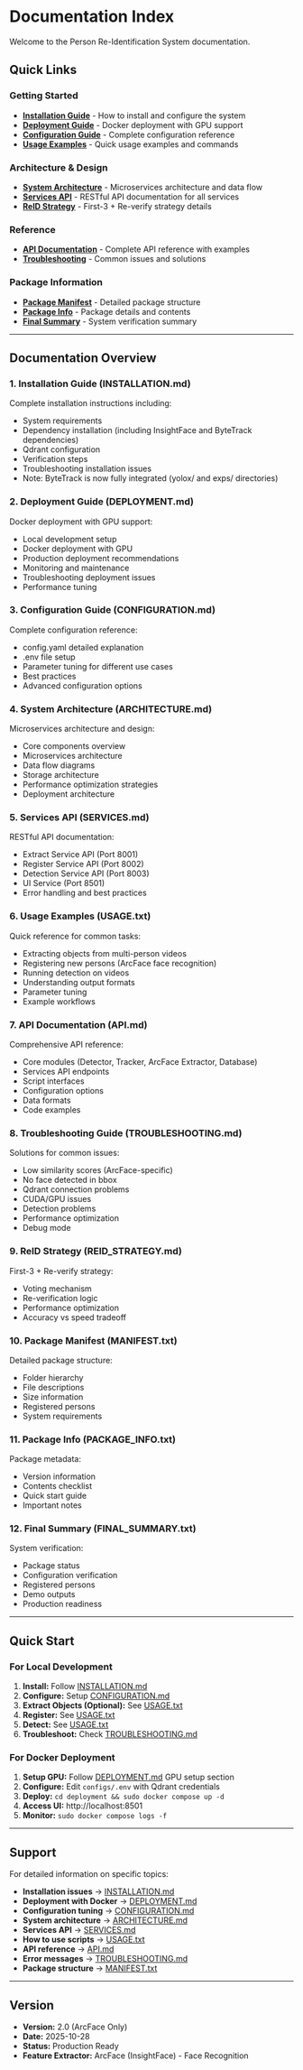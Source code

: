 # Documentation Index

Welcome to the Person Re-Identification System documentation.

## Quick Links

### Getting Started
- **[Installation Guide](INSTALLATION.md)** - How to install and configure the system
- **[Deployment Guide](DEPLOYMENT.md)** - Docker deployment with GPU support
- **[Configuration Guide](CONFIGURATION.md)** - Complete configuration reference
- **[Usage Examples](USAGE.txt)** - Quick usage examples and commands

### Architecture & Design
- **[System Architecture](ARCHITECTURE.md)** - Microservices architecture and data flow
- **[Services API](SERVICES.md)** - RESTful API documentation for all services
- **[ReID Strategy](REID_STRATEGY.md)** - First-3 + Re-verify strategy details

### Reference
- **[API Documentation](API.md)** - Complete API reference with examples
- **[Troubleshooting](TROUBLESHOOTING.md)** - Common issues and solutions

### Package Information
- **[Package Manifest](MANIFEST.txt)** - Detailed package structure
- **[Package Info](PACKAGE_INFO.txt)** - Package details and contents
- **[Final Summary](FINAL_SUMMARY.txt)** - System verification summary

---

## Documentation Overview

### 1. Installation Guide (INSTALLATION.md)
Complete installation instructions including:
- System requirements
- Dependency installation (including InsightFace and ByteTrack dependencies)
- Qdrant configuration
- Verification steps
- Troubleshooting installation issues
- Note: ByteTrack is now fully integrated (yolox/ and exps/ directories)

### 2. Deployment Guide (DEPLOYMENT.md)
Docker deployment with GPU support:
- Local development setup
- Docker deployment with GPU
- Production deployment recommendations
- Monitoring and maintenance
- Troubleshooting deployment issues
- Performance tuning

### 3. Configuration Guide (CONFIGURATION.md)
Complete configuration reference:
- config.yaml detailed explanation
- .env file setup
- Parameter tuning for different use cases
- Best practices
- Advanced configuration options

### 4. System Architecture (ARCHITECTURE.md)
Microservices architecture and design:
- Core components overview
- Microservices architecture
- Data flow diagrams
- Storage architecture
- Performance optimization strategies
- Deployment architecture

### 5. Services API (SERVICES.md)
RESTful API documentation:
- Extract Service API (Port 8001)
- Register Service API (Port 8002)
- Detection Service API (Port 8003)
- UI Service (Port 8501)
- Error handling and best practices

### 6. Usage Examples (USAGE.txt)
Quick reference for common tasks:
- Extracting objects from multi-person videos
- Registering new persons (ArcFace face recognition)
- Running detection on videos
- Understanding output formats
- Parameter tuning
- Example workflows

### 7. API Documentation (API.md)
Comprehensive API reference:
- Core modules (Detector, Tracker, ArcFace Extractor, Database)
- Services API endpoints
- Script interfaces
- Configuration options
- Data formats
- Code examples

### 8. Troubleshooting Guide (TROUBLESHOOTING.md)
Solutions for common issues:
- Low similarity scores (ArcFace-specific)
- No face detected in bbox
- Qdrant connection problems
- CUDA/GPU issues
- Detection problems
- Performance optimization
- Debug mode

### 9. ReID Strategy (REID_STRATEGY.md)
First-3 + Re-verify strategy:
- Voting mechanism
- Re-verification logic
- Performance optimization
- Accuracy vs speed tradeoff

### 10. Package Manifest (MANIFEST.txt)
Detailed package structure:
- Folder hierarchy
- File descriptions
- Size information
- Registered persons
- System requirements

### 11. Package Info (PACKAGE_INFO.txt)
Package metadata:
- Version information
- Contents checklist
- Quick start guide
- Important notes

### 12. Final Summary (FINAL_SUMMARY.txt)
System verification:
- Package status
- Configuration verification
- Registered persons
- Demo outputs
- Production readiness

---

## Quick Start

### For Local Development
1. **Install:** Follow [INSTALLATION.md](INSTALLATION.md)
2. **Configure:** Setup [CONFIGURATION.md](CONFIGURATION.md)
3. **Extract Objects (Optional):** See [USAGE.txt](USAGE.txt)
4. **Register:** See [USAGE.txt](USAGE.txt)
5. **Detect:** See [USAGE.txt](USAGE.txt)
6. **Troubleshoot:** Check [TROUBLESHOOTING.md](TROUBLESHOOTING.md)

### For Docker Deployment
1. **Setup GPU:** Follow [DEPLOYMENT.md](DEPLOYMENT.md) GPU setup section
2. **Configure:** Edit `configs/.env` with Qdrant credentials
3. **Deploy:** `cd deployment && sudo docker compose up -d`
4. **Access UI:** http://localhost:8501
5. **Monitor:** `sudo docker compose logs -f`

---

## Support

For detailed information on specific topics:

- **Installation issues** → [INSTALLATION.md](INSTALLATION.md)
- **Deployment with Docker** → [DEPLOYMENT.md](DEPLOYMENT.md)
- **Configuration tuning** → [CONFIGURATION.md](CONFIGURATION.md)
- **System architecture** → [ARCHITECTURE.md](ARCHITECTURE.md)
- **Services API** → [SERVICES.md](SERVICES.md)
- **How to use scripts** → [USAGE.txt](USAGE.txt)
- **API reference** → [API.md](API.md)
- **Error messages** → [TROUBLESHOOTING.md](TROUBLESHOOTING.md)
- **Package structure** → [MANIFEST.txt](MANIFEST.txt)

---

## Version

- **Version:** 2.0 (ArcFace Only)
- **Date:** 2025-10-28
- **Status:** Production Ready
- **Feature Extractor:** ArcFace (InsightFace) - Face Recognition

